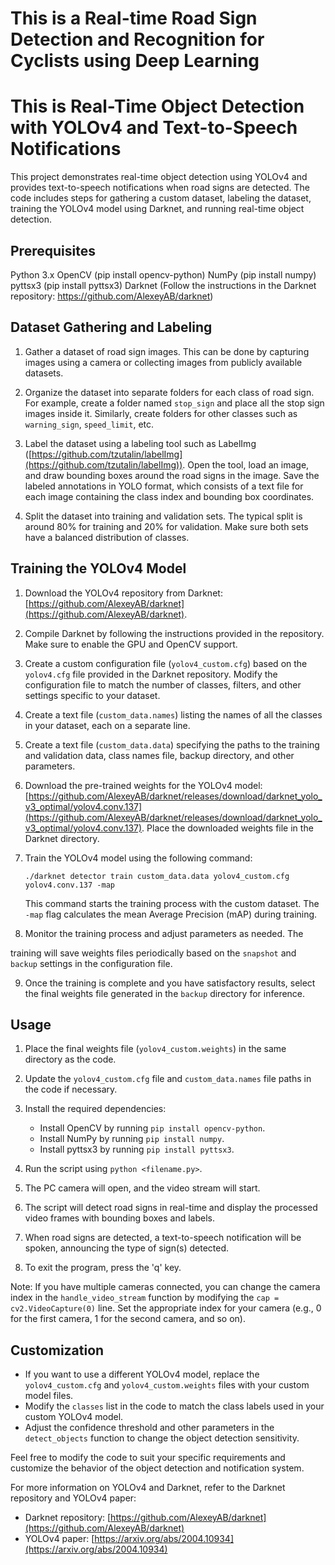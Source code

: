 # This is a Real-time Road Sign Detection and Recognition for Cyclists using Deep Learning

# This is Real-Time Object Detection with YOLOv4 and Text-to-Speech Notifications


This project demonstrates real-time object detection using YOLOv4 and provides text-to-speech notifications when road signs are detected. The code includes steps for gathering a custom dataset, labeling the dataset, training the YOLOv4 model using Darknet, and running real-time object detection.

## Prerequisites
Python 3.x
OpenCV (pip install opencv-python)
NumPy (pip install numpy)
pyttsx3 (pip install pyttsx3)
Darknet (Follow the instructions in the Darknet repository: https://github.com/AlexeyAB/darknet)


## Dataset Gathering and Labeling

1. Gather a dataset of road sign images. This can be done by capturing images using a camera or collecting images from publicly available datasets.

2. Organize the dataset into separate folders for each class of road sign. For example, create a folder named `stop_sign` and place all the stop sign images inside it. Similarly, create folders for other classes such as `warning_sign`, `speed_limit`, etc.

3. Label the dataset using a labeling tool such as LabelImg ([https://github.com/tzutalin/labelImg](https://github.com/tzutalin/labelImg)). Open the tool, load an image, and draw bounding boxes around the road signs in the image. Save the labeled annotations in YOLO format, which consists of a text file for each image containing the class index and bounding box coordinates.

4. Split the dataset into training and validation sets. The typical split is around 80% for training and 20% for validation. Make sure both sets have a balanced distribution of classes.

## Training the YOLOv4 Model

1. Download the YOLOv4 repository from Darknet: [https://github.com/AlexeyAB/darknet](https://github.com/AlexeyAB/darknet).

2. Compile Darknet by following the instructions provided in the repository. Make sure to enable the GPU and OpenCV support.

3. Create a custom configuration file (`yolov4_custom.cfg`) based on the `yolov4.cfg` file provided in the Darknet repository. Modify the configuration file to match the number of classes, filters, and other settings specific to your dataset.

4. Create a text file (`custom_data.names`) listing the names of all the classes in your dataset, each on a separate line.

5. Create a text file (`custom_data.data`) specifying the paths to the training and validation data, class names file, backup directory, and other parameters.

6. Download the pre-trained weights for the YOLOv4 model: [https://github.com/AlexeyAB/darknet/releases/download/darknet_yolo_v3_optimal/yolov4.conv.137](https://github.com/AlexeyAB/darknet/releases/download/darknet_yolo_v3_optimal/yolov4.conv.137). Place the downloaded weights file in the Darknet directory.

7. Train the YOLOv4 model using the following command:
   ```
   ./darknet detector train custom_data.data yolov4_custom.cfg yolov4.conv.137 -map
   ```
   This command starts the training process with the custom dataset. The `-map` flag calculates the mean Average Precision (mAP) during training.

8. Monitor the training process and adjust parameters as needed. The

 training will save weights files periodically based on the `snapshot` and `backup` settings in the configuration file.

9. Once the training is complete and you have satisfactory results, select the final weights file generated in the `backup` directory for inference.

## Usage

1. Place the final weights file (`yolov4_custom.weights`) in the same directory as the code.

2. Update the `yolov4_custom.cfg` file and `custom_data.names` file paths in the code if necessary.

3. Install the required dependencies:
   - Install OpenCV by running `pip install opencv-python`.
   - Install NumPy by running `pip install numpy`.
   - Install pyttsx3 by running `pip install pyttsx3`.

4. Run the script using `python <filename.py>`.

5. The PC camera will open, and the video stream will start.

6. The script will detect road signs in real-time and display the processed video frames with bounding boxes and labels.

7. When road signs are detected, a text-to-speech notification will be spoken, announcing the type of sign(s) detected.

8. To exit the program, press the 'q' key.

Note: If you have multiple cameras connected, you can change the camera index in the `handle_video_stream` function by modifying the `cap = cv2.VideoCapture(0)` line. Set the appropriate index for your camera (e.g., 0 for the first camera, 1 for the second camera, and so on).

## Customization

- If you want to use a different YOLOv4 model, replace the `yolov4_custom.cfg` and `yolov4_custom.weights` files with your custom model files.
- Modify the `classes` list in the code to match the class labels used in your custom YOLOv4 model.
- Adjust the confidence threshold and other parameters in the `detect_objects` function to change the object detection sensitivity.

Feel free to modify the code to suit your specific requirements and customize the behavior of the object detection and notification system.

For more information on YOLOv4 and Darknet, refer to the Darknet repository and YOLOv4 paper:
- Darknet repository: [https://github.com/AlexeyAB/darknet](https://github.com/AlexeyAB/darknet)
- YOLOv4 paper: [https://arxiv.org/abs/2004.10934](https://arxiv.org/abs/2004.10934)